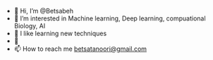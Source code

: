 - 👋 Hi, I’m @Betsabeh
- 👀 I’m interested in Machine learning, Deep learning, compuational Biology, AI
- 🌱 I like learning new techniques 
- 💞️ 
- 📫 How to reach me  betsatanoori@gmail.com

<!---
Betsabeh/Betsabeh is a ✨ special ✨ repository because its `README.md` (this file) appears on your GitHub profile.
You can click the Preview link to take a look at your changes.
--->
